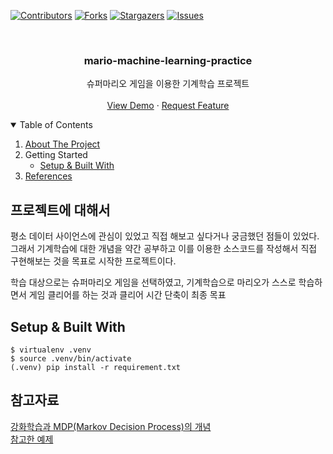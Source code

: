 <!-- PROJECT SHIELDS -->
[![Contributors][contributors-shield]][contributors-url]
[![Forks][forks-shield]][forks-url]
[![Stargazers][stars-shield]][stars-url]
[![Issues][issues-shield]][issues-url]

<!-- PROJECT LOGO -->
<br />
<p align="center">
    <h3 align="center">mario-machine-learning-practice</h3>
    <p align="center">
        슈퍼마리오 게임을 이용한 기계학습 프로젝트
        <br/><br/>
        <a href="https://github.com/koojongin/mario-machine-learning-practice">View Demo</a>
        ·
        <a href="https://github.com/koojongin/mario-machine-learning-practice/issues">Request Feature</a>
    </p>
</p>

<!-- TABLE OF CONTENTS -->
<details open="open">
  <summary>Table of Contents</summary>
  <ol>
    <li>
      <a href="#프로젝트에-대해서">About The Project</a>
    </li>
    <li>
      <div>Getting Started</div>
      <ul>
        <li><a href="#Setup--Built-With">Setup & Built With</a></li>
      </ul>
    </li>
    <li>
      <a href="#참고자료">References</a>
    </li>
  </ol>
</details>

## 프로젝트에 대해서
평소 데이터 사이언스에 관심이 있었고 직접 해보고 싶다거나 궁금했던 점들이 있었다. 
그래서 기계학습에 대한 개념을 약간 공부하고 이를 이용한 소스코드를 작성해서 직접 구현해보는 것을 목표로 시작한 프로젝트이다.

학습 대상으로는 슈퍼마리오 게임을 선택하였고, 기계학습으로 마리오가 스스로 학습하면서 게임 클리어를 하는 것과 클리어 시간 단축이 최종 목표

## Setup & Built With

```
$ virtualenv .venv
$ source .venv/bin/activate
(.venv) pip install -r requirement.txt 
```

## 참고자료

[강화학습과 MDP(Markov Decision Process)의 개념](http://tcpschool.com/deep2018/deep2018_machine_reinforcement)  
[참고한 예제](https://wonseokjung.github.io/Supermario1/)

<!-- MARKDOWN LINKS & IMAGES -->
<!-- https://www.markdownguide.org/basic-syntax/#reference-style-links -->
[contributors-shield]: https://img.shields.io/github/contributors/koojongin/mario-machine-learning-practice.svg?style=for-the-badge

[contributors-url]: https://github.com/koojongin/mario-machine-learning-practice/graphs/contributors

[forks-shield]: https://img.shields.io/github/forks/koojongin/mario-machine-learning-practice.svg?style=for-the-badge

[forks-url]: https://github.com/koojongin/mario-machine-learning-practice/network/members

[stars-shield]: https://img.shields.io/github/stars/koojongin/mario-machine-learning-practice.svg?style=for-the-badge

[stars-url]: https://github.com/koojongin/mario-machine-learning-practice/stargazers

[issues-shield]: https://img.shields.io/github/issues/koojongin/mario-machine-learning-practice.svg?style=for-the-badge

[issues-url]: https://github.com/koojongin/mario-machine-learning-practice/issues
